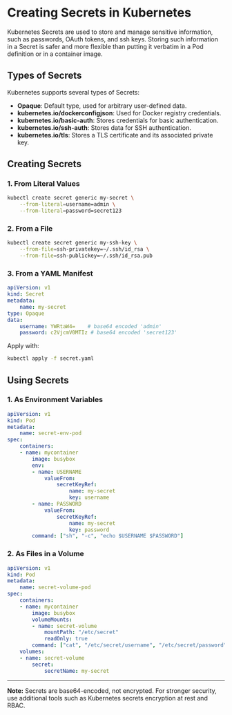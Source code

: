 # Creating Secrets in Kubernetes

Kubernetes Secrets are used to store and manage sensitive information, such as passwords, OAuth tokens, and ssh keys. Storing such information in a Secret is safer and more flexible than putting it verbatim in a Pod definition or in a container image.

## Types of Secrets

Kubernetes supports several types of Secrets:

- **Opaque**: Default type, used for arbitrary user-defined data.
- **kubernetes.io/dockerconfigjson**: Used for Docker registry credentials.
- **kubernetes.io/basic-auth**: Stores credentials for basic authentication.
- **kubernetes.io/ssh-auth**: Stores data for SSH authentication.
- **kubernetes.io/tls**: Stores a TLS certificate and its associated private key.

## Creating Secrets

### 1. From Literal Values

```sh
kubectl create secret generic my-secret \
    --from-literal=username=admin \
    --from-literal=password=secret123
```

### 2. From a File

```sh
kubectl create secret generic my-ssh-key \
    --from-file=ssh-privatekey=~/.ssh/id_rsa \
    --from-file=ssh-publickey=~/.ssh/id_rsa.pub
```

### 3. From a YAML Manifest

```yaml
apiVersion: v1
kind: Secret
metadata:
    name: my-secret
type: Opaque
data:
    username: YWRtaW4=    # base64 encoded 'admin'
    password: c2VjcmV0MTIz # base64 encoded 'secret123'
```
Apply with:
```sh
kubectl apply -f secret.yaml
```

## Using Secrets

### 1. As Environment Variables

```yaml
apiVersion: v1
kind: Pod
metadata:
    name: secret-env-pod
spec:
    containers:
    - name: mycontainer
        image: busybox
        env:
        - name: USERNAME
            valueFrom:
                secretKeyRef:
                    name: my-secret
                    key: username
        - name: PASSWORD
            valueFrom:
                secretKeyRef:
                    name: my-secret
                    key: password
        command: ["sh", "-c", "echo $USERNAME $PASSWORD"]
```

### 2. As Files in a Volume

```yaml
apiVersion: v1
kind: Pod
metadata:
    name: secret-volume-pod
spec:
    containers:
    - name: mycontainer
        image: busybox
        volumeMounts:
        - name: secret-volume
            mountPath: "/etc/secret"
            readOnly: true
        command: ["cat", "/etc/secret/username", "/etc/secret/password"]
    volumes:
    - name: secret-volume
        secret:
            secretName: my-secret
```

---

**Note:** Secrets are base64-encoded, not encrypted. For stronger security, use additional tools such as Kubernetes secrets encryption at rest and RBAC.